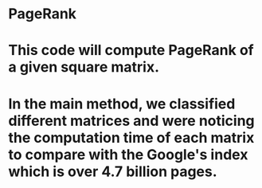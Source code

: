 # PageRank
# This code will compute PageRank of a given square matrix.
# In the main method, we classified different matrices and were noticing the computation time of each matrix to compare with the Google's index which is over 4.7 billion pages. 
